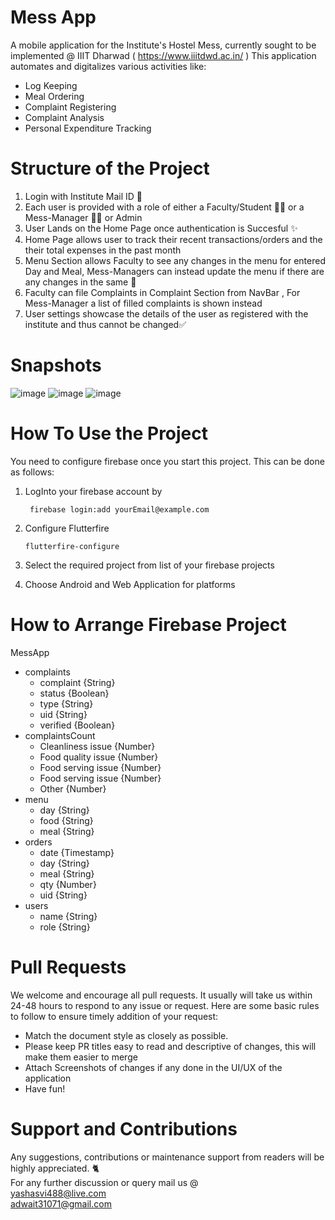 # Mess App

A mobile application for the Institute's Hostel Mess, currently sought to be implemented @ IIIT Dharwad ( https://www.iiitdwd.ac.in/ )
This application automates and digitalizes various activities like:
- Log Keeping
- Meal Ordering
- Complaint Registering
- Complaint Analysis
- Personal Expenditure Tracking

# Structure of the Project
1. Login with Institute Mail ID 🏫
2. Each user is provided with a role of either a Faculty/Student 👨‍🏫 or a Mess-Manager 👩‍🍳 or Admin
3. User Lands on the Home Page once authentication is Succesful ✨
4. Home Page allows user to track their recent transactions/orders and the their total expenses in the past month
5. Menu Section allows Faculty to see any changes in the menu for entered Day and Meal, Mess-Managers can instead update the menu if there are any changes in the same 🍲
6. Faculty can file Complaints in Complaint Section from NavBar , For Mess-Manager a list of filled complaints is shown instead
7. User settings showcase the details of the user as registered with the institute and thus cannot be changed✅

# Snapshots
![image](https://github.com/Yashi11/Mess-Application--IIIT-Dharwad/assets/73705143/5cb7f24c-9890-42d2-b91c-dafe7e67daa4)
![image](https://github.com/Yashi11/Mess-Application--IIIT-Dharwad/assets/73705143/ab44837f-4d72-43b1-a028-5836446a77f0)
![image](https://github.com/Yashi11/Mess-Application--IIIT-Dharwad/assets/73705143/d6372093-5352-4134-9114-d468fd5a2327)


# How To Use the Project
You need to configure firebase once you start this project. This can be done as follows:
1. LogInto your firebase account by 
            
        firebase login:add yourEmail@example.com
2. Configure Flutterfire 
  
       flutterfire-configure
3. Select the required project from list of your firebase projects
4. Choose Android and Web Application for platforms

# How to Arrange Firebase Project

MessApp
   - complaints
      - complaint {String}
      - status {Boolean}
      - type {String}
      - uid {String}
      - verified {Boolean}
   - complaintsCount
      - Cleanliness issue {Number}
      - Food quality issue {Number}
      - Food serving issue {Number}
      - Food serving issue {Number}
      - Other {Number}
   - menu
      - day {String}
      - food {String}
      - meal {String}
   - orders
      - date {Timestamp}
      - day {String}
      - meal {String}
      - qty {Number}
      - uid {String}
   - users
      - name {String}
      - role {String}
   

# Pull Requests
We welcome and encourage all pull requests. It usually will take us within 24-48 hours to respond to any issue or request. Here are some basic rules to follow to ensure timely addition of your request:

   - Match the document style as closely as possible.
   - Please keep PR titles easy to read and descriptive of changes, this will make them easier to merge
   - Attach Screenshots of changes if any done in the UI/UX of the application
   - Have fun!


# Support and Contributions
Any suggestions, contributions or maintenance support from readers will be highly appreciated. 🐈
\
For any further discussion or query mail us @ \
yashasvi488@live.com \
adwait31071@gmail.com 

